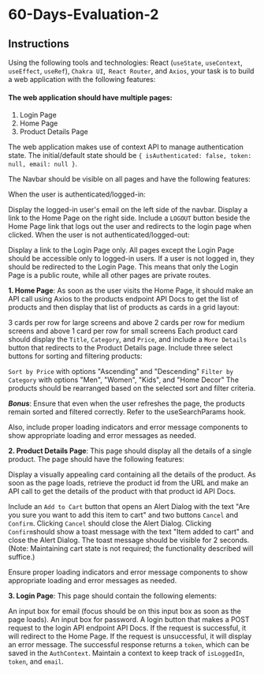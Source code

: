 # 60-Days-Evaluation-2

## Instructions
Using the following tools and technologies: React (`useState`, `useContext`, `useEffect`, `useRef`), `Chakra UI`,` React Router`, and `Axios`, your task is to build a web application with the following features:

#### The web application should have multiple pages:

1. Login Page
2. Home Page
3. Product Details Page

The web application makes use of context API to manage authentication state. The initial/default state should be `{ isAuthenticated: false, token: null, email: null }`.

The Navbar should be visible on all pages and have the following features:

When the user is authenticated/logged-in:

Display the logged-in user's email on the left side of the navbar.
Display a link to the Home Page on the right side.
Include a `LOGOUT` button beside the Home Page link that logs out the user and redirects to the login page when clicked.
When the user is not authenticated/logged-out:

Display a link to the Login Page only.
All pages except the Login Page should be accessible only to logged-in users. If a user is not logged in, they should be redirected to the Login Page. This means that only the Login Page is a public route, while all other pages are private routes.

 **1. Home Page**: As soon as the user visits the Home Page, it should make an API call using Axios to the products endpoint API Docs to get the list of products and then display that list of products as cards in a grid layout:

3 cards per row for large screens and above
2 cards per row for medium screens and above
1 card per row for small screens
Each product card should display the `Title`, `Category`, and `Price`, and include a `More Details` button that redirects to the Product Details page. Include three select buttons for sorting and filtering products:

`Sort by Price` with options "Ascending" and "Descending"
`Filter by Category` with options "Men", "Women", "Kids", and "Home Decor"
The products should be rearranged based on the selected sort and filter criteria.

***Bonus***: Ensure that even when the user refreshes the page, the products remain sorted and filtered correctly. Refer to the useSearchParams hook.

Also, include proper loading indicators and error message components to show appropriate loading and error messages as needed.

**2. Product Details Page**: This page should display all the details of a single product. The page should have the following features:

Display a visually appealing card containing all the details of the product. As soon as the page loads, retrieve the product id from the URL and make an API call to get the details of the product with that product id API Docs.

Include an `Add to Cart` button that opens an Alert Dialog with the text "Are you sure you want to add this item to cart" and two buttons `Cancel` and `Confirm`. Clicking `Cancel` should close the Alert Dialog. Clicking `Confirm`should show a toast message with the text "Item added to cart" and close the Alert Dialog. The toast message should be visible for 2 seconds. (Note: Maintaining cart state is not required; the functionality described will suffice.)

Ensure proper loading indicators and error message components to show appropriate loading and error messages as needed.

**3. Login Page**: This page should contain the following elements:

An input box for email (focus should be on this input box as soon as the page loads).
An input box for password.
A login button that makes a POST request to the login API endpoint API Docs. If the request is successful, it will redirect to the Home Page. If the request is unsuccessful, it will display an error message. The successful response returns a `token`, which can be saved in the `AuthContext`. Maintain a context to keep track of `isLoggedIn`, `token`, and `email`.